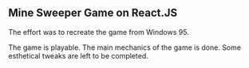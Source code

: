 ## Mine Sweeper Game on React.JS

The effort was to recreate the game from Windows 95.

The game is playable. The main mechanics of the game is done. Some esthetical tweaks are left to be completed.
